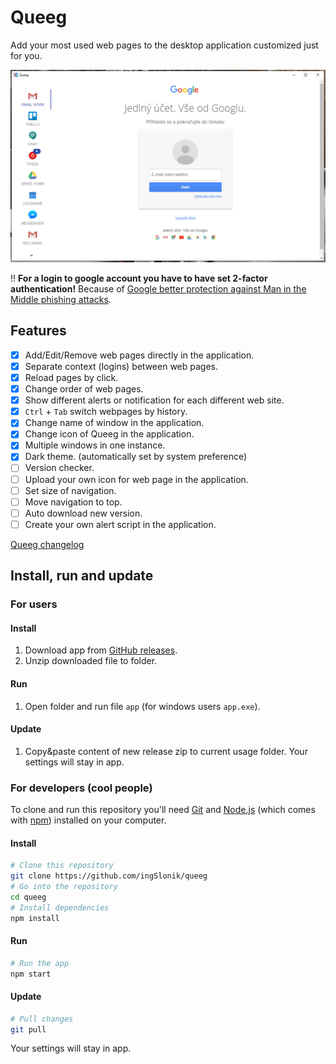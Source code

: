 # Queeg

Add your most used web pages to the desktop application customized just for you.

![Gueeg](img/screen.png)

!! **For a login to google account you have to have set 2-factor authentication!** Because of [Google better protection against Man in the Middle phishing attacks](https://security.googleblog.com/2019/04/better-protection-against-man-in-middle.html).

## Features

- [x] Add/Edit/Remove web pages directly in the application.
- [x] Separate context (logins) between web pages.
- [x] Reload pages by click.
- [x] Change order of web pages.
- [x] Show different alerts or notification for each different web site.
- [x] `Ctrl` + `Tab` switch webpages by history.
- [x] Change name of window in the application.
- [x] Change icon of Queeg in the application.
- [x] Multiple windows in one instance.
- [x] Dark theme. (automatically set by system preference)
- [ ] Version checker.
- [ ] Upload your own icon for web page in the application.
- [ ] Set size of navigation.
- [ ] Move navigation to top.
- [ ] Auto download new version.
- [ ] Create your own alert script in the application.

[Queeg changelog](https://github.com/ingSlonik/queeg/blob/master/CHANGELOG.md)

## Install, run and update

### For users

#### Install

1. Download app from [GitHub releases](https://github.com/ingSlonik/queeg/releases).
2. Unzip downloaded file to folder.

#### Run

1. Open folder and run file `app` (for windows users `app.exe`).

#### Update

1. Copy&paste content of new release zip to current usage folder. Your settings will stay in app.

### For developers (cool people)

To clone and run this repository you'll need [Git](https://git-scm.com) and [Node.js](https://nodejs.org/en/download/) (which comes with [npm](http://npmjs.com)) installed on your computer.

#### Install

```bash
# Clone this repository
git clone https://github.com/ingSlonik/queeg
# Go into the repository
cd queeg
# Install dependencies
npm install
```

#### Run

```bash
# Run the app
npm start
```

#### Update

```bash
# Pull changes
git pull
```

Your settings will stay in app.
